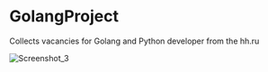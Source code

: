 # GolangProject
Collects vacancies for Golang and Python developer from the hh.ru

![Screenshot_3](https://user-images.githubusercontent.com/58889568/138265499-4bf0feee-1116-4143-8f51-98596a2cb5dc.png)
